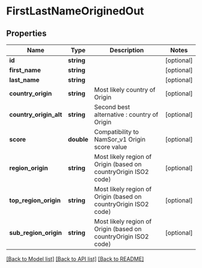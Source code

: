 # FirstLastNameOriginedOut

## Properties
Name | Type | Description | Notes
------------ | ------------- | ------------- | -------------
**id** | **string** |  | [optional] 
**first_name** | **string** |  | [optional] 
**last_name** | **string** |  | [optional] 
**country_origin** | **string** | Most likely country of Origin | [optional] 
**country_origin_alt** | **string** | Second best alternative : country of Origin | [optional] 
**score** | **double** | Compatibility to NamSor_v1 Origin score value | [optional] 
**region_origin** | **string** | Most likely region of Origin (based on countryOrigin ISO2 code) | [optional] 
**top_region_origin** | **string** | Most likely region of Origin (based on countryOrigin ISO2 code) | [optional] 
**sub_region_origin** | **string** | Most likely region of Origin (based on countryOrigin ISO2 code) | [optional] 

[[Back to Model list]](../README.md#documentation-for-models) [[Back to API list]](../README.md#documentation-for-api-endpoints) [[Back to README]](../README.md)


